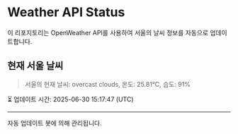 
# Weather API Status

이 리포지토리는 OpenWeather API를 사용하여 서울의 날씨 정보를 자동으로 업데이트합니다.

## 현재 서울 날씨
> 서울의 현재 날씨: overcast clouds, 온도: 25.81°C, 습도: 91%

⏳ 업데이트 시간: 2025-06-30 15:17:47 (UTC)

---
자동 업데이트 봇에 의해 관리됩니다.
